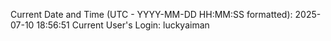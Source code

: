 Current Date and Time (UTC - YYYY-MM-DD HH:MM:SS formatted): 2025-07-10 18:56:51
Current User's Login: luckyaiman
